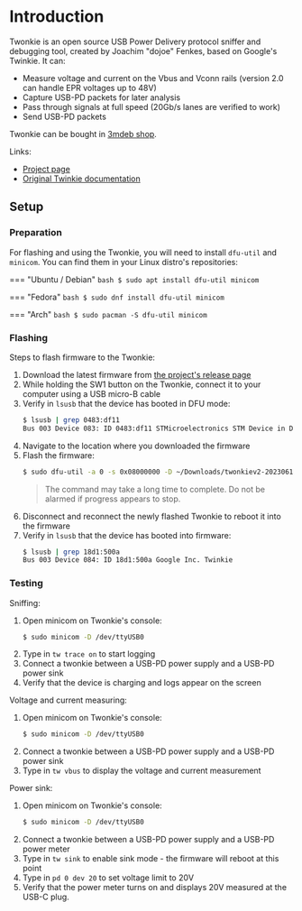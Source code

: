 # Introduction

Twonkie is an open source USB Power Delivery protocol sniffer and debugging
tool, created by Joachim "dojoe" Fenkes, based on Google's Twinkie. It can:

- Measure voltage and current on the Vbus and Vconn rails (version 2.0 can
  handle EPR voltages up to 48V)
- Capture USB-PD packets for later analysis
- Pass through signals at full speed (20Gb/s lanes are verified to work)
- Send USB-PD packets

Twonkie can be bought in [3mdeb shop](https://shop.3mdeb.com/shop/open-source-hardware/twonkie-usb-c-sniffer/).

Links:

- [Project page](https://github.com/dojoe/Twonkie)
- [Original Twinkie documentation](https://www.chromium.org/chromium-os/twinkie/)

## Setup

### Preparation

For flashing and using the Twonkie, you will need to install `dfu-util` and
`minicom`. You can find them in your Linux distro's repositories:

=== "Ubuntu / Debian"
    ```bash
    $ sudo apt install dfu-util minicom
    ```

=== "Fedora"
    ```bash
    $ sudo dnf install dfu-util minicom
    ```

=== "Arch"
    ```bash
    $ sudo pacman -S dfu-util minicom
    ```

### Flashing

Steps to flash firmware to the Twonkie:

1. Download the latest firmware from [the project's release page](https://github.com/dojoe/Twonkie/releases)
1. While holding the SW1 button on the Twonkie, connect it to your computer using
   a USB micro-B cable
1. Verify in `lsusb` that the device has booted in DFU mode:
   ```bash
   $ lsusb | grep 0483:df11
   Bus 003 Device 083: ID 0483:df11 STMicroelectronics STM Device in DFU Mode
   ```
1. Navigate to the location where you downloaded the firmware
1. Flash the firmware:
   ```bash
   $ sudo dfu-util -a 0 -s 0x08000000 -D ~/Downloads/twonkiev2-20230611.bin
   ```
   > The command may take a long time to complete. Do not be alarmed if progress
   > appears to stop.
1. Disconnect and reconnect the newly flashed Twonkie to reboot it into the
   firmware
1. Verify in `lsusb` that the device has booted into firmware:
   ```bash
   $ lsusb | grep 18d1:500a
   Bus 003 Device 084: ID 18d1:500a Google Inc. Twinkie
   ```

### Testing

Sniffing:

1. Open minicom on Twonkie's console:
   ```bash
   $ sudo minicom -D /dev/ttyUSB0
   ```
1. Type in `tw trace on` to start logging
1. Connect a twonkie between a USB-PD power supply and a USB-PD power sink
1. Verify that the device is charging and logs appear on the screen

Voltage and current measuring:

1. Open minicom on Twonkie's console:
   ```bash
   $ sudo minicom -D /dev/ttyUSB0
   ```
1. Connect a twonkie between a USB-PD power supply and a USB-PD power sink
1. Type in `tw vbus` to display the voltage and current measurement

Power sink:

1. Open minicom on Twonkie's console:
   ```bash
   $ sudo minicom -D /dev/ttyUSB0
   ```
1. Connect a twonkie between a USB-PD power supply and a USB-PD power meter
1. Type in `tw sink` to enable sink mode - the firmware will reboot at this
   point
1. Type in `pd 0 dev 20` to set voltage limit to 20V
1. Verify that the power meter turns on and displays 20V measured at the USB-C
   plug.

